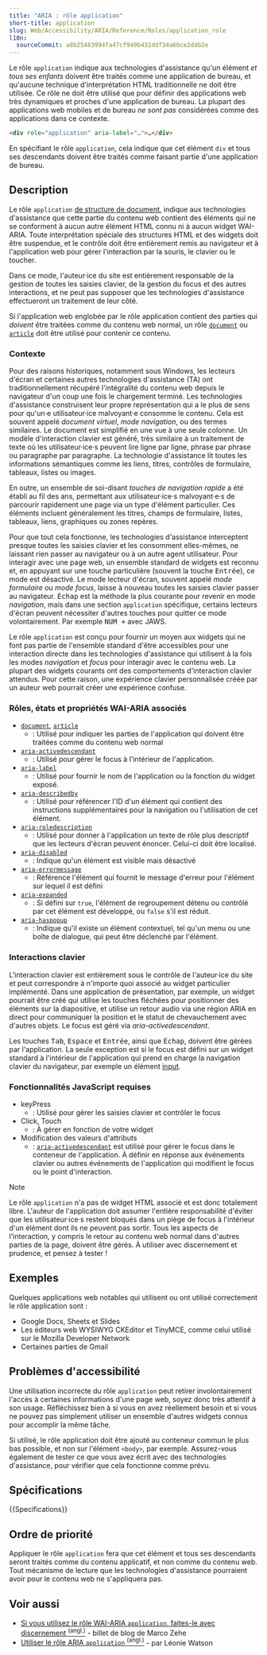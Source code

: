 ```yaml
---
title: "ARIA : rôle application"
short-title: application
slug: Web/Accessibility/ARIA/Reference/Roles/application_role
l10n:
  sourceCommit: a8b25483994fa47cf949b432ddf34a6bce2ddb2e
---
```


Le rôle `application` indique aux technologies d'assistance qu'un élément _et tous ses enfants_ doivent être traités comme une application de bureau, et qu'aucune technique d'interprétation HTML traditionnelle ne doit être utilisée. Ce rôle ne doit être utilisé que pour définir des applications web très dynamiques et proches d'une application de bureau. La plupart des applications web mobiles et de bureau _ne sont pas_ considérées comme des applications dans ce contexte.

```html
<div role="application" aria-label="…">…</div>
```

En spécifiant le rôle `application`, cela indique que cet élément `div` et tous ses descendants doivent être traités comme faisant partie d'une application de bureau.

## Description

Le rôle `application` [de structure de document](/fr/docs/Web/Accessibility/ARIA/Reference/Roles#1._rôles_dans_la_structure_des_documents), indique aux technologies d'assistance que cette partie du contenu web contient des éléments qui ne se conforment à aucun autre élément HTML connu ni à aucun widget WAI-ARIA. Toute interprétation spéciale des structures HTML et des widgets doit être suspendue, et le contrôle doit être entièrement remis au navigateur et à l'application web pour gérer l'interaction par la souris, le clavier ou le toucher.

Dans ce mode, l'auteur·ice du site est entièrement responsable de la gestion de toutes les saisies clavier, de la gestion du focus et des autres interactions, et ne peut pas supposer que les technologies d'assistance effectueront un traitement de leur côté.

Si l'application web englobée par le rôle application contient des parties qui _doivent_ être traitées comme du contenu web normal, un rôle [`document`](/fr/docs/Web/Accessibility/ARIA/Reference/Roles/document_role) ou [`article`](/fr/docs/Web/Accessibility/ARIA/Reference/Roles/article_role) doit être utilisé pour contenir ce contenu.

### Contexte

Pour des raisons historiques, notamment sous Windows, les lecteurs d'écran et certaines autres technologies d'assistance (TA) ont traditionnellement récupéré l'intégralité du contenu web depuis le navigateur d'un coup une fois le chargement terminé. Les technologies d'assistance construisent leur propre représentation qui a le plus de sens pour qu'un·e utilisateur·ice malvoyant·e consomme le contenu. Cela est souvent appelé _document virtuel_, _mode navigation_, ou des termes similaires. Le document est simplifié en une vue à une seule colonne. Un modèle d'interaction clavier est généré, très similaire à un traitement de texte où les utilisateur·ice·s peuvent lire ligne par ligne, phrase par phrase ou paragraphe par paragraphe. La technologie d'assistance lit toutes les informations sémantiques comme les liens, titres, contrôles de formulaire, tableaux, listes ou images.

En outre, un ensemble de soi-disant _touches de navigation rapide_ a été établi au fil des ans, permettant aux utilisateur·ice·s malvoyant·e·s de parcourir rapidement une page via un type d'élément particulier. Ces éléments incluent généralement les titres, champs de formulaire, listes, tableaux, liens, graphiques ou zones repères.

Pour que tout cela fonctionne, les technologies d'assistance interceptent presque toutes les saisies clavier et les consomment elles-mêmes, ne laissant rien passer au navigateur ou à un autre agent utilisateur. Pour interagir avec une page web, un ensemble standard de widgets est reconnu et, en appuyant sur une touche particulière (souvent la touche <kbd>Entrée</kbd>), ce mode est désactivé. Le mode lecteur d'écran, souvent appelé _mode formulaire_ ou _mode focus_, laisse à nouveau toutes les saisies clavier passer au navigateur. <kbd>Échap</kbd> est la méthode la plus courante pour revenir en mode _navigation_, mais dans une section `application` spécifique, certains lecteurs d'écran peuvent nécessiter d'autres touches pour quitter ce mode volontairement. Par exemple <kbd>NUM +</kbd> avec JAWS.

Le rôle `application` est conçu pour fournir un moyen aux widgets qui ne font pas partie de l'ensemble standard d'être accessibles pour une interaction directe dans les technologies d'assistance qui utilisent à la fois les modes _navigation_ et _focus_ pour interagir avec le contenu web. La plupart des widgets courants ont des comportements d'interaction clavier attendus. Pour cette raison, une expérience clavier personnalisée créée par un auteur web pourrait créer une expérience confuse.

### Rôles, états et propriétés WAI-ARIA associés

- [`document`](/fr/docs/Web/Accessibility/ARIA/Reference/Roles/document_role), [`article`](/fr/docs/Web/Accessibility/ARIA/Reference/Roles/article_role)
  - : Utilisé pour indiquer les parties de l'application qui doivent être traitées comme du contenu web normal
- [`aria-activedescendant`](/fr/docs/Web/Accessibility/ARIA/Reference/Attributes/aria-activedescendant)
  - : Utilisé pour gérer le focus à l'intérieur de l'application.
- [`aria-label`](/fr/docs/Web/Accessibility/ARIA/Reference/Attributes/aria-label)
  - : Utilisé pour fournir le nom de l'application ou la fonction du widget exposé.
- [`aria-describedby`](/fr/docs/Web/Accessibility/ARIA/Reference/Attributes/aria-describedby)
  - : Utilisé pour référencer l'ID d'un élément qui contient des instructions supplémentaires pour la navigation ou l'utilisation de cet élément.
- [`aria-roledescription`](/fr/docs/Web/Accessibility/ARIA/Reference/Attributes/aria-roledescription)
  - : Utilisé pour donner à l'application un texte de rôle plus descriptif que les lecteurs d'écran peuvent énoncer. Celui-ci doit être localisé.
- [`aria-disabled`](/fr/docs/Web/Accessibility/ARIA/Reference/Attributes/aria-disabled)
  - : Indique qu'un élément est visible mais désactivé
- [`aria-errormessage`](/fr/docs/Web/Accessibility/ARIA/Reference/Attributes/aria-errormessage)
  - : Référence l'élément qui fournit le message d'erreur pour l'élément sur lequel il est défini
- [`aria-expanded`](/fr/docs/Web/Accessibility/ARIA/Reference/Attributes/aria-expanded)
  - : Si défini sur `true`, l'élément de regroupement détenu ou contrôlé par cet élément est développé, ou `false` s'il est réduit.
- [`aria-haspopup`](/fr/docs/Web/Accessibility/ARIA/Reference/Attributes/aria-haspopup)
  - : Indique qu'il existe un élément contextuel, tel qu'un menu ou une boîte de dialogue, qui peut être déclenché par l'élément.

### Interactions clavier

L'interaction clavier est entièrement sous le contrôle de l'auteur·ice du site et peut correspondre à n'importe quoi associé au widget particulier implémenté. Dans une application de présentation, par exemple, un widget pourrait être créé qui utilise les touches fléchées pour positionner des éléments sur la diapositive, et utilise un retour audio via une région ARIA en direct pour communiquer la position et le statut de chevauchement avec d'autres objets. Le focus est géré via _aria-activedescendant_.

Les touches <kbd>Tab</kbd>, <kbd>Espace</kbd> et <kbd>Entrée</kbd>, ainsi que <kbd>Échap</kbd>, doivent être gérées par l'application. La seule exception est si le focus est défini sur un widget standard à l'intérieur de l'application qui prend en charge la navigation clavier du navigateur, par exemple un élément [input](/fr/docs/Web/HTML/Reference/Elements/input).

### Fonctionnalités JavaScript requises

- keyPress
  - : Utilisé pour gérer les saisies clavier et contrôler le focus
- Click, Touch
  - : À gérer en fonction de votre widget
- Modification des valeurs d'attributs
  - : [`aria-activedescendant`](/fr/docs/Web/Accessibility/ARIA/Reference/Attributes/aria-activedescendant) est utilisé pour gérer le focus dans le conteneur de l'application. À définir en réponse aux événements clavier ou autres événements de l'application qui modifient le focus ou le point d'interaction.

> [!NOTE]
> Le rôle `application` n'a pas de widget HTML associé et est donc totalement libre. L'auteur de l'application doit assumer l'entière responsabilité d'éviter que les utilisateur·ice·s restent bloqués dans un piège de focus à l'intérieur d'un élément dont ils ne peuvent pas sortir. Tous les aspects de l'interaction, y compris le retour au contenu web normal dans d'autres parties de la page, doivent être gérés. À utiliser avec discernement et prudence, et pensez à tester&nbsp;!

## Exemples

Quelques applications web notables qui utilisent ou ont utilisé correctement le rôle application sont&nbsp;:

- Google Docs, Sheets et Slides
- Les éditeurs web WYSIWYG CKEditor et TinyMCE, comme celui utilisé sur le Mozilla Developer Network
- Certaines parties de Gmail

## Problèmes d'accessibilité

Une utilisation incorrecte du rôle `application` peut retirer involontairement l'accès à certaines informations d'une page web, soyez donc très attentif à son usage. Réfléchissez bien à si vous en avez réellement besoin et si vous ne pouvez pas simplement utiliser un ensemble d'autres widgets connus pour accomplir la même tâche.

Si utilisé, le rôle application doit être ajouté au conteneur commun le plus bas possible, et non sur l'élément `<body>`, par exemple. Assurez-vous également de tester ce que vous avez écrit avec des technologies d'assistance, pour vérifier que cela fonctionne comme prévu.

## Spécifications

{{Specifications}}

## Ordre de priorité

Appliquer le rôle `application` fera que cet élément et tous ses descendants seront traités comme du contenu applicatif, et non comme du contenu web. Tout mécanisme de lecture que les technologies d'assistance pourraient avoir pour le contenu web ne s'appliquera pas.

## Voir aussi

- [Si vous utilisez le rôle WAI-ARIA `application`, faites-le avec discernement <sup>(angl.)</sup>](https://www.marcozehe.de/if-you-use-the-wai-aria-role-application-please-do-so-wisely/) - billet de blog de Marco Zehe
- [Utiliser le rôle ARIA `application` <sup>(angl.)</sup>](https://tink.uk/using-the-aria-application-role/) - par Léonie Watson
